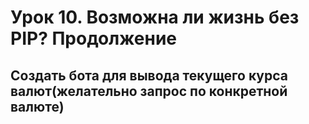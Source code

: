 # Урок 10. Возможна ли жизнь без PIP? Продолжение
## Создать бота для вывода текущего курса валют(желательно запрос по конкретной валюте)